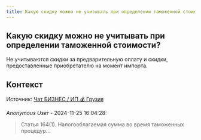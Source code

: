 ```yaml
---
title: Какую скидку можно не учитывать при определении таможенной стоимости?
---
```


## Какую скидку можно не учитывать при определении таможенной стоимости?

Не учитываются скидки за предварительную оплату и скидки, предоставленные приобретателю на момент импорта.

## Контекст

Источник: [Чат БИЗНЕС / ИП 💰 Грузия](https://t.me/ip_ge)

_Anonymous User_ - 2024-11-25 16:04:28:

> Статья 164(1). Налогооблагаемая сумма во время таможенных процедур...

